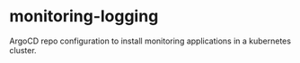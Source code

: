 # monitoring-logging
ArgoCD repo configuration to install monitoring applications  in a kubernetes cluster.
